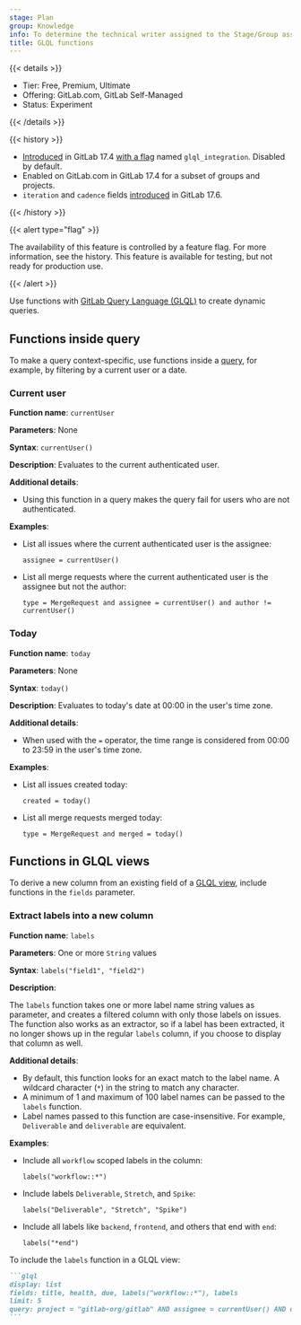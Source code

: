 ```yaml
---
stage: Plan
group: Knowledge
info: To determine the technical writer assigned to the Stage/Group associated with this page, see https://handbook.gitlab.com/handbook/product/ux/technical-writing/#assignments
title: GLQL functions
---
```


{{< details >}}

- Tier: Free, Premium, Ultimate
- Offering: GitLab.com, GitLab Self-Managed
- Status: Experiment

{{< /details >}}

{{< history >}}

- [Introduced](https://gitlab.com/groups/gitlab-org/-/epics/14767) in GitLab 17.4 [with a flag](../../administration/feature_flags.md) named `glql_integration`. Disabled by default.
- Enabled on GitLab.com in GitLab 17.4 for a subset of groups and projects.
- `iteration` and `cadence` fields [introduced](https://gitlab.com/gitlab-org/gitlab-query-language/gitlab-query-language/-/issues/74) in GitLab 17.6.

{{< /history >}}

{{< alert type="flag" >}}

The availability of this feature is controlled by a feature flag.
For more information, see the history.
This feature is available for testing, but not ready for production use.

{{< /alert >}}

Use functions with [GitLab Query Language (GLQL)](_index.md) to create dynamic queries.

## Functions inside query

To make a query context-specific, use functions inside a [query](_index.md#query-syntax), for example,
by filtering by a current user or a date.

### Current user

**Function name**: `currentUser`

**Parameters**: None

**Syntax**: `currentUser()`

**Description**: Evaluates to the current authenticated user.

**Additional details**:

- Using this function in a query makes the query fail for users who are not authenticated.

**Examples**:

- List all issues where the current authenticated user is the assignee:

  ```plaintext
  assignee = currentUser()
  ```

- List all merge requests where the current authenticated user is the assignee but not the author:

  ```plaintext
  type = MergeRequest and assignee = currentUser() and author != currentUser()
  ```

### Today

**Function name**: `today`

**Parameters**: None

**Syntax**: `today()`

**Description**: Evaluates to today's date at 00:00 in the user's time zone.

**Additional details**:

- When used with the `=` operator, the time range is considered from 00:00 to 23:59 in the user's time zone.

**Examples**:

- List all issues created today:

  ```plaintext
  created = today()
  ```

- List all merge requests merged today:

  ```plaintext
  type = MergeRequest and merged = today()
  ```

## Functions in GLQL views

To derive a new column from an existing field of a [GLQL view](_index.md#glql-views), include
functions in the `fields` parameter.

### Extract labels into a new column

**Function name**: `labels`

**Parameters**: One or more `String` values

**Syntax**: `labels("field1", "field2")`

**Description**:

The `labels` function takes one or more label name string values as parameter,
and creates a filtered column with only those labels on issues.
The function also works as an extractor, so if a label has been extracted, it no longer shows up
in the regular `labels` column, if you choose to display that column as well.

**Additional details**:

- By default, this function looks for an exact match to the label name.
  A wildcard character (`*`) in the string to match any character.
- A minimum of 1 and maximum of 100 label names can be passed to the `labels` function.
- Label names passed to this function are case-insensitive. For example, `Deliverable` and `deliverable` are equivalent.

**Examples**:

- Include all `workflow` scoped labels in the column:

  ```plaintext
  labels("workflow::*")
  ```

- Include labels `Deliverable`, `Stretch`, and `Spike`:

  ```plaintext
  labels("Deliverable", "Stretch", "Spike")
  ```

- Include all labels like `backend`, `frontend`, and others that end with `end`:

  ```plaintext
  labels("*end")
  ```

To include the `labels` function in a GLQL view:

````markdown
```glql
display: list
fields: title, health, due, labels("workflow::*"), labels
limit: 5
query: project = "gitlab-org/gitlab" AND assignee = currentUser() AND opened = true
```
````
